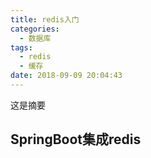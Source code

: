 ```yaml
---
title: redis入门
categories:
  - 数据库
tags:
  - redis
  - 缓存
date: 2018-09-09 20:04:43
---
```

 这是摘要
 <!-- more -->

## SpringBoot集成redis